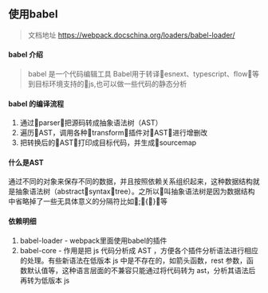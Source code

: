 <!--
 * @Descripttion: 
 * @version: 
 * @Author: Yukun
 * @Date: 2022-07-24 15:01:47
 * @LastEditors: Yukun
 * @LastEditTime: 2022-07-24 18:16:02
-->

## 使用babel
> 文档地址 https://webpack.docschina.org/loaders/babel-loader/
#### babel 介绍
> babel 是一个代码编辑工具
Babel用于转译￿esnext、typescript、flow￿等到目标环境支持的￿js,也可以做一些代码的静态分析

#### babel 的编译流程
1. 通过￿parser￿把源码转成抽象语法树（AST）
2. 遍历￿AST，调用各种￿transform￿插件对￿AST￿进行增删改
3. 把转换后的￿AST￿打印成目标代码，并生成￿sourcemap

#### 什么是AST 
通过不同的对象来保存不同的数据，并且按照依赖关系组织起来，这种数据结构就是抽象语法树（abstract￿syntax￿tree）。之所以￿叫抽象语法树是因为数据结构中省略掉了一些无具体意义的分隔符比如￿;￿{￿}￿等

#### 依赖明细
1. babel-loader - webpack里面使用babel的插件
2. babel-core - 作用是把 js 代码分析成 AST ，方便各个插件分析语法进行相应的处理。有些新语法在低版本 js 中是不存在的，如箭头函数，rest 参数，函数默认值等，这种语言层面的不兼容只能通过将代码转为 ast，分析其语法后再转为低版本 js